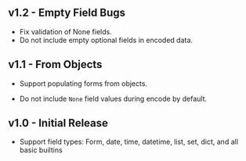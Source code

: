 ## v1.2 - Empty Field Bugs
* Fix validation of None fields.
* Do not include empty optional fields in encoded data.

## v1.1 - From Objects
+ Support populating forms from objects.
* Do not include `None` field values during encode by default.

## v1.0 - Initial Release
+ Support field types: Form, date, time, datetime, list, set, dict, and all basic builtins
